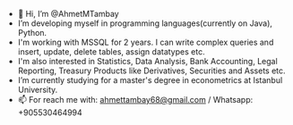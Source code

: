 - 👋 Hi, I’m @AhmetMTambay
- I’m developing myself in programming languages(currently on Java), Python.
- I'm working with MSSQL for 2 years. I can write complex queries and insert, update, delete tables, assign datatypes etc. 
- I'm also interested in Statistics, Data Analysis, Bank Accounting, Legal Reporting, Treasury Products like Derivatives, Securities and Assets etc.
- I’m currently studying for a master's degree in econometrics at Istanbul University.
- 📫 For reach me with: ahmettambay68@gmail.com / Whatsapp: +905530464994


